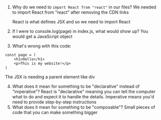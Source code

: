 1. Why do we need to `import React from "react"` in our files?
   We needed to import React from "react" after removing the CDN links

   React is what defines JSX and so we need to import React

2. If I were to console.log(page) in index.js, what would show up?
   You would get a JavaScript object

3. What's wrong with this code:

```
const page = (
    <h1>Hello</h1>
    <p>This is my website!</p>
)
```

The JSX is needing a parent element like div

4. What does it mean for something to be "declarative" instead of "imperative"?
   React is "declarative" meaning you can tell the computer what to do and expect it to handle the details. Imperative means you'd need to provide step-by-step instructions
5. What does it mean for something to be "composable"?
   Small pieces of code that you can make something bigger
